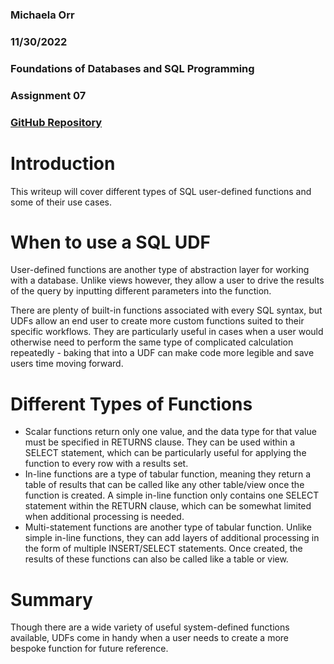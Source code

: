### Michaela Orr
### 11/30/2022
### Foundations of Databases and SQL Programming
### Assignment 07
### [GitHub Repository](https://github.com/morr3/DBFoundations-Module07)

# Introduction
This writeup will cover different types of SQL user-defined functions and some of their use cases. 
# When to use a SQL UDF
User-defined functions are another type of abstraction layer for working with a database. Unlike views however, they allow a user to drive the results of the query by inputting different parameters into the function. 

There are plenty of built-in functions associated with every SQL syntax, but UDFs allow an end user to create more custom functions suited to their specific workflows. They are particularly useful in cases when a user would otherwise need to perform the same type of complicated calculation repeatedly - baking that into a UDF can make code more legible and save users time moving forward. 
# Different Types of Functions
+ Scalar functions return only one value, and the data type for that value must be specified in RETURNS clause. They can be used within a SELECT statement, which can be particularly useful for applying the function to every row with a results set. 
+ In-line functions are a type of tabular function, meaning they return a table of results that can be called like any other table/view once the function is created. A simple in-line function only contains one SELECT statement within the RETURN clause, which can be somewhat limited when additional processing is needed. 
+ Multi-statement functions are another type of tabular function. Unlike simple in-line functions, they can add layers of additional processing in the form of multiple INSERT/SELECT statements. Once created, the results of these functions can also be called like a table or view. 
# Summary
Though there are a wide variety of useful system-defined functions available, UDFs come in handy when a user needs to create a more bespoke function for future reference.

